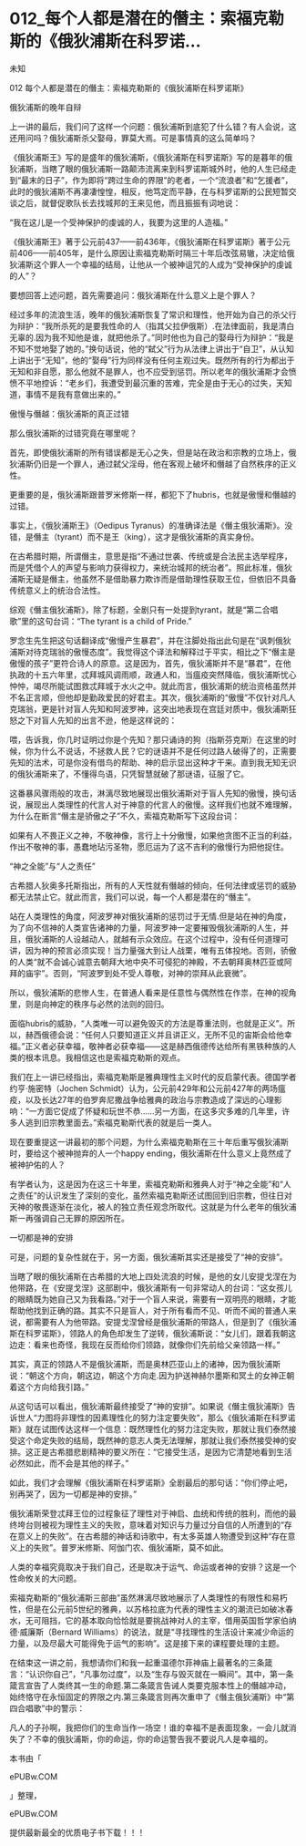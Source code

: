 # 012_每个人都是潜在的僭主：索福克勒斯的《俄狄浦斯在科罗诺...

未知

012 每个人都是潜在的僭主：索福克勒斯的《俄狄浦斯在科罗诺斯》

俄狄浦斯的晚年自辩

上一讲的最后，我们问了这样一个问题：俄狄浦斯到底犯了什么错？有人会说，这还用问吗？俄狄浦斯杀父娶母，罪莫大焉。可是事情真的这么简单吗？

《俄狄浦斯王》写的是盛年的俄狄浦斯，《俄狄浦斯在科罗诺斯》写的是暮年的俄狄浦斯，当瞎了眼的俄狄浦斯一路颠沛流离来到科罗诺斯城外时，他的人生已经走到“最末的日子”，作为即将“跨过生命的界限”的老者，一个“流浪者”和“乞援者”，此时的俄狄浦斯不再凄凄惶惶，相反，他笃定而平静，在与科罗诺斯的公民短暂交谈之后，就督促歌队长去找城邦的王来见他，而且振振有词地说：

“我在这儿是一个受神保护的虔诚的人，我要为这里的人造福。”

《俄狄浦斯王》著于公元前437——前436年，《俄狄浦斯在科罗诺斯》著于公元前406——前405年，是什么原因让索福克勒斯时隔三十年后改弦易辙，决定给俄狄浦斯这个罪人一个幸福的结局，让他从一个被神诅咒的人成为“受神保护的虔诚的人”？

要想回答上述问题，首先需要追问：俄狄浦斯在什么意义上是个罪人？

经过多年的流浪生活，晚年的俄狄浦斯恢复了常识和理性，他开始为自己的杀父行为辩护：“我所杀死的是要我性命的人（指其父拉伊俄斯）.在法律面前，我是清白无辜的.因为我不知他是谁，就把他杀了。”同时他也为自己的娶母行为辩护：“我是不知不觉地娶了她的。”换句话说，他的“弑父”行为从法律上讲出于“自卫”，从认知上讲出于“无知”，他的“娶母”行为同样没有任何主观过失。既然所有的行为都出于无知和非自愿，那么他就不是罪人，也不应受到惩罚。所以老年的俄狄浦斯才会愤愤不平地控诉：“老乡们，我遭受到最沉重的苦难，完全是由于无心的过失，天知道，事情不是我有意做出来的。”

傲慢与僭越：俄狄浦斯的真正过错

那么俄狄浦斯的过错究竟在哪里呢？

首先，即使俄狄浦斯的所有错误都是无心之失，但是站在政治和宗教的立场上，俄狄浦斯仍旧是一个罪人，通过弑父淫母，他在客观上破坏和僭越了自然秩序的正义性。

更重要的是，俄狄浦斯跟普罗米修斯一样，都犯下了hubris，也就是傲慢和僭越的过错。

事实上，《俄狄浦斯王》（Oedipus Tyranus）的准确译法是《僭主俄狄浦斯》。没错，是僭主（tyrant）而不是王（king），这才是俄狄浦斯的真实身份。

在古希腊时期，所谓僭主，意思是指“不通过世袭、传统或是合法民主选举程序，而是凭借个人的声望与影响力获得权力，来统治城邦的统治者”。照此标准，俄狄浦斯无疑是僭主，他虽然不是借助暴力欺诈而是借助理性获取王位，但依旧不具备传统意义上的统治合法性。

综观《僭主俄狄浦斯》，除了标题，全剧只有一处提到tyrant，就是“第二合唱歌”里的这句台词：“The tyrant is a child of Pride.”

罗念生先生把这句话翻译成“傲慢产生暴君”，并在注脚处指出此句是在“讽刺俄狄浦斯对待克瑞翁的傲慢态度”。我觉得这个译法和解释过于平实，相比之下“僭主是傲慢的孩子”更符合诗人的原意。这是因为，首先，俄狄浦斯并不是“暴君”，在他执政的十五六年里，忒拜城风调雨顺，政通人和，当瘟疫突然降临，俄狄浦斯忧心忡忡，竭尽所能试图救忒拜城于水火之中。就此而言，俄狄浦斯的统治资格虽然并不名正言顺，但他却是勤政爱民的好君主。其次，俄狄浦斯的“傲慢”不仅针对凡人克瑞翁，更是针对盲人先知和阿波罗神，这突出地表现在宫廷对质中，俄狄浦斯狂怒之下对盲人先知的出言不逊，他是这样说的：

喂，告诉我，你几时证明过你是个先知？那只诵诗的狗（指斯芬克斯）在这里的时候，你为什么不说话，不拯救人民？它的谜语并不是任何过路人破得了的，正需要先知的法术，可是你没有借鸟的帮助、神的启示显出这种才干来。直到我无知无识的俄狄浦斯来了，不懂得鸟语，只凭智慧就破了那谜语，征服了它。

这番暴风骤雨般的攻击，淋漓尽致地展现出俄狄浦斯对于盲人先知的傲慢，换句话说，展现出人类理性的代言人对于神意的代言人的傲慢。这样我们也就不难理解，为什么在断言“僭主是骄傲之子”不久，索福克勒斯写下这段台词：

如果有人不畏正义之神，不敬神像，言行上十分傲慢，如果他贪图不正当的利益，作出不敬神的事，愚蠢地玷污圣物，愿厄运为了这不吉利的傲慢行为把他捉住。

“神之全能”与“人之责任”

古希腊人狄奥多托斯指出，所有的人天性就有僭越的倾向，任何法律或惩罚的威胁都无法禁止它。就此而言，我们可以说，每一个人都是潜在的“僭主”。

站在人类理性的角度，阿波罗神对俄狄浦斯的惩罚过于无情.但是站在神的角度，为了向不信神的人类宣告诸神的力量，阿波罗神一定要摧毁俄狄浦斯的人生，并且，俄狄浦斯的人设越动人，就越有示众效应。在这个过程中，没有任何道理可讲，因为神的预言必须实现！当力量强大到让人战栗，唯有五体投地。否则，骄傲的人类“就不会诚心诚意去朝拜大地中央不可侵犯的神殿，不去朝拜奥林匹亚或阿拜的庙宇”。否则，“阿波罗到处不受人尊敬，对神的崇拜从此衰微”。

所以，俄狄浦斯的悲惨人生，在普通人看来是任意性与偶然性在作祟，在神的视角里，则是向神定的秩序与必然的法则的回归。

面临hubris的威胁，“人类唯一可以避免毁灭的方法是尊重法则，也就是正义”。所以，赫西俄德会说：“任何人只要知道正义并且讲正义，无所不见的宙斯会给他幸福。”正义者必获幸福，敬神者必获幸福——这是赫西俄德传达给所有黑铁种族的人类的根本讯息。我相信这也是索福克勒斯的观点。

我们在上一讲已经指出，索福克勒斯是雅典理性主义时代的反启蒙代表。德国学者约亨·施密特（Jochen Schmidt）认为，公元前429年和公元前427年的两场瘟疫，以及长达27年的伯罗奔尼撒战争给雅典的政治与宗教造成了深远的心理影响：“一方面它促成了怀疑和玩世不恭……另一方面，在这多灾多难的几年里，许多人逃到旧宗教里面去。”索福克勒斯代表的就是后一类人。

现在要重提这一讲最初的那个问题，为什么索福克勒斯在三十年后重写俄狄浦斯时，要给这个被神抛弃的人一个happy ending，俄狄浦斯在什么意义上竟然成了被神护佑的人？

有学者认为，这是因为在这三十年里，索福克勒斯和雅典人对于“神之全能”和“人之责任”的认识发生了深刻的变化，虽然索福克勒斯还试图回到旧宗教，但往日对天神的敬畏逐渐在淡化，被人的独立责任观念所取代。这就是为什么老年的俄狄浦斯一再强调自己无罪的原因所在。

一切都是神的安排

可是，问题的复杂性就在于，另一方面，俄狄浦斯其实还是接受了“神的安排”。

当瞎了眼的俄狄浦斯在古希腊的大地上四处流浪的时候，是他的女儿安提戈涅在为他带路，在《安提戈涅》这部剧中，俄狄浦斯有一句非常动人的台词：“这女孩儿的眼睛既为她自己又为我看路。”对于一个盲人来说，需要有一双明亮的眼睛，才能帮助他找到正确的路。其实不只是盲人，对于所有看而不见、听而不闻的普通人来说，都需要有人为他带路。安提戈涅曾经是俄狄浦斯的带路人，但是到了《俄狄浦斯在科罗诺斯》，领路人的角色却发生了逆转，俄狄浦斯说：“女儿们，跟着我朝这边走：看来也奇怪，我现在反而给你们领路，就像你们先前给父亲领路一样。”

其实，真正的领路人不是俄狄浦斯，而是奥林匹亚山上的诸神，因为俄狄浦斯说：“朝这个方向，朝这边，朝这个方向走.因为护送神赫尔墨斯和冥土的女神正朝着这个方向给我引路。”

从这句话可以看出，俄狄浦斯最终接受了“神的安排”。如果说《僭主俄狄浦斯》告诉世人“力图将非理性的因素理性化的努力注定要失败”，那么《俄狄浦斯在科罗诺斯》就在试图传达这样一个信息：既然理性化的努力注定失败，那就让我们泰然接受这个命定失败的结局，既然神的意志人类无法理解，那就让我们泰然接受神的安排。这正是古希腊悲剧精神的要义所在：“它接受生活，是因为它清楚地看到生活必然如此，而不会是其他的样子。”

如此，我们才会理解《俄狄浦斯在科罗诺斯》全剧最后的那句话：“你们停止吧，别再哭了，因为一切都是神的安排。”

俄狄浦斯荣登忒拜王位的过程象征了理性对于神启、血统和传统的胜利，而他的最终垮台则被视为理性主义的失败，意味着对知识与力量过分自信的人所遭到的“存在意义上的失败”。在古希腊的神话和诗歌中，有太多英雄人物遭受到这种“存在意义上的失败”。普罗米修斯、阿伽门农、俄狄浦斯，莫不如此。

人类的幸福究竟取决于我们自己，还是取决于运气、命运或者神的安排？这是一个性命攸关的大问题。

索福克勒斯的“俄狄浦斯三部曲”虽然淋漓尽致地展示了人类理性的有限性和易朽性，但是在公元前5世纪的雅典，以苏格拉底为代表的理性主义的潮流已如破冰春水，无可阻挡，它的基本取向恰恰就是要挑战神对人的主宰，借用英国哲学家伯纳德·威廉斯（Bernard Williams）的说法，就是“寻找理性的生活设计来减少命运的力量，以及尽最大可能得免于运气的影响”。这是接下来的课程要处理的主题。

在结束这一讲之前，我想请你们和我一起重温德尔菲神庙上最著名的三条箴言：“认识你自己”，“凡事勿过度”，以及“生存与毁灭就在一瞬间”。其中，第一条箴言宣告了人类终其一生的命题.第二条箴言告诫人类要克服本性上的僭越冲动，始终恪守在永恒固定的界限之内.第三条箴言则再次重申了《僭主俄狄浦斯》中“第四合唱歌”中的警示：

凡人的子孙啊，我把你们的生命当作一场空！谁的幸福不是表面现象，一会儿就消失了？不幸的俄狄浦斯，你的命运，你的命运警告我不要说凡人是幸福的。

本书由「

ePUBw.COM

」整理，

ePUBw.COM

提供最新最全的优质电子书下载！！！